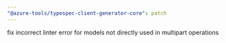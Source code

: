 ```yaml
---
"@azure-tools/typespec-client-generator-core": patch
---
```


fix incorrect linter error for models not directly used in multipart operations

